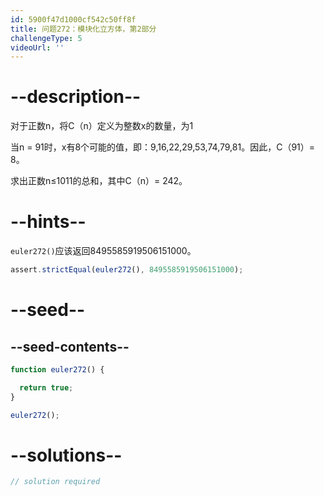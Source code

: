 ```yaml
---
id: 5900f47d1000cf542c50ff8f
title: 问题272：模块化立方体，第2部分
challengeType: 5
videoUrl: ''
---
```


# --description--

对于正数n，将C（n）定义为整数x的数量，为1

当n = 91时，x有8个可能的值，即：9,16,22,29,53,74,79,81。因此，C（91）= 8。

求出正数n≤1011的总和，其中C（n）= 242。

# --hints--

`euler272()`应该返回8495585919506151000。

```js
assert.strictEqual(euler272(), 8495585919506151000);
```

# --seed--

## --seed-contents--

```js
function euler272() {

  return true;
}

euler272();
```

# --solutions--

```js
// solution required
```
